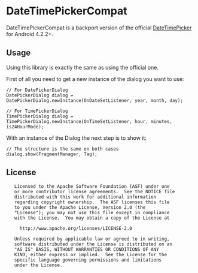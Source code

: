 # DateTimePickerCompat

DateTimePickerCompat is a backport version of the official [DateTimePicker][1] for Android 4.2.2+.


Usage
-----

Using this library is exactly the same as using the official one.

First of all you need to get a new instance of the dialog you want to use:

<pre><code>// For DatePickerDialog
DatePickerDialog dialog = DatePickerDialog.newInstance(OnDateSetListener, year, month, day);

// For TimePickerDialog
TimePickerDialog dialog = TimePickerDialog.newInstance(OnTimeSetListener, hour, minutes, is24HourMode);
</code></pre>


With an instance of the Dialog the next step is to show it:

<pre><code>// The structure is the same on both cases 
dialog.show(FragmentManager, Tag);
</code></pre> 



License
-------

       Licensed to the Apache Software Foundation (ASF) under one
       or more contributor license agreements.  See the NOTICE file
       distributed with this work for additional information
       regarding copyright ownership.  The ASF licenses this file
       to you under the Apache License, Version 2.0 (the
       "License"); you may not use this file except in compliance
       with the License.  You may obtain a copy of the License at

         http://www.apache.org/licenses/LICENSE-2.0

       Unless required by applicable law or agreed to in writing,
       software distributed under the License is distributed on an
       "AS IS" BASIS, WITHOUT WARRANTIES OR CONDITIONS OF ANY
       KIND, either express or implied.  See the License for the
       specific language governing permissions and limitations
       under the License.


[1]:https://android.googlesource.com/platform/frameworks/opt/datetimepicker/